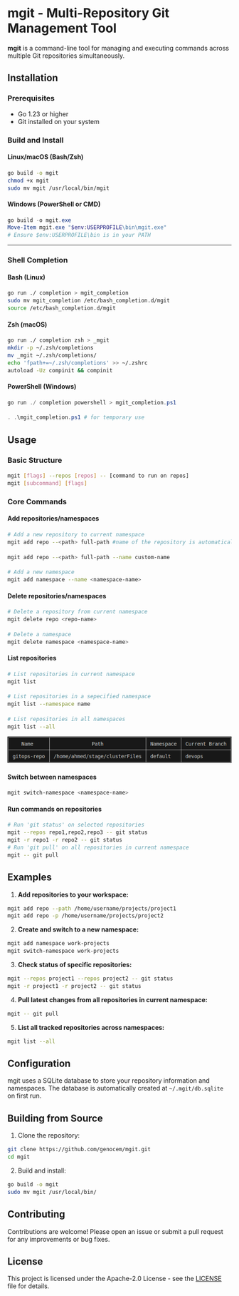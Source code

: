 # mgit - Multi-Repository Git Management Tool


**mgit** is a command-line tool for managing and executing commands across multiple Git repositories simultaneously.

## Installation

### Prerequisites
- Go 1.23 or higher
- Git installed on your system



### Build and Install

#### Linux/macOS (Bash/Zsh)

```bash
go build -o mgit
chmod +x mgit
sudo mv mgit /usr/local/bin/mgit
```

#### Windows (PowerShell or CMD)

```powershell
go build -o mgit.exe
Move-Item mgit.exe "$env:USERPROFILE\bin\mgit.exe"
# Ensure $env:USERPROFILE\bin is in your PATH
```

---

### Shell Completion

#### Bash (Linux)

```bash
go run ./ completion > mgit_completion
sudo mv mgit_completion /etc/bash_completion.d/mgit
source /etc/bash_completion.d/mgit
```

#### Zsh (macOS)

```bash
go run ./ completion zsh > _mgit
mkdir -p ~/.zsh/completions
mv _mgit ~/.zsh/completions/
echo 'fpath+=~/.zsh/completions' >> ~/.zshrc
autoload -Uz compinit && compinit
```

#### PowerShell (Windows)

```powershell
go run ./ completion powershell > mgit_completion.ps1

. .\mgit_completion.ps1 # for temporary use 
```


## Usage

### Basic Structure
```bash
mgit [flags] --repos [repos] -- [command to run on repos]
mgit [subcommand] [flags] 
```

### Core Commands

#### Add repositories/namespaces
```bash
# Add a new repository to current namespace
mgit add repo --<path> full-path #name of the repository is automatically sourced from the end of the path

mgit add repo --<path> full-path --name custom-name

# Add a new namespace
mgit add namespace --name <namespace-name>
```

#### Delete repositories/namespaces
```bash
# Delete a repository from current namespace
mgit delete repo <repo-name>

# Delete a namespace
mgit delete namespace <namespace-name>
```

#### List repositories
```bash
# List repositories in current namespace
mgit list

# List repositories in a sepecified namespace
mgit list --namespace name

# List repositories in all namespaces
mgit list --all
```
![list preview](https://github.com/genocem/mgit/blob/main/image.png)

#### Switch between namespaces
```bash
mgit switch-namespace <namespace-name>
```

#### Run commands on repositories
```bash
# Run 'git status' on selected repositories
mgit --repos repo1,repo2,repo3 -- git status
mgit -r repo1 -r repo2 -- git status
# Run 'git pull' on all repositories in current namespace
mgit -- git pull
```


## Examples

1. **Add repositories to your workspace:**
```bash
mgit add repo --path /home/username/projects/project1
mgit add repo -p /home/username/projects/project2
```

2. **Create and switch to a new namespace:**
```bash
mgit add namespace work-projects
mgit switch-namespace work-projects
```

3. **Check status of specific repositories:**
```bash
mgit --repos project1 --repos project2 -- git status
mgit -r project1 -r project2 -- git status
```

4. **Pull latest changes from all repositories in current namespace:**
```bash
mgit -- git pull
```

5. **List all tracked repositories across namespaces:**
```bash
mgit list --all
```

## Configuration

mgit uses a SQLite database to store your repository information and namespaces. The database is automatically created at `~/.mgit/db.sqlite` on first run.

## Building from Source

1. Clone the repository:
```bash
git clone https://github.com/genocem/mgit.git
cd mgit
```

2. Build and install:
```bash
go build -o mgit
sudo mv mgit /usr/local/bin/
```

## Contributing

Contributions are welcome! Please open an issue or submit a pull request for any improvements or bug fixes.

## License

This project is licensed under the Apache-2.0 License - see the [LICENSE](LICENSE) file for details.